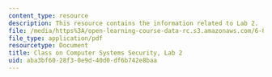 ```yaml
---
content_type: resource
description: This resource contains the information related to Lab 2.
file: /media/https%3A/open-learning-course-data-rc.s3.amazonaws.com/6-858-computer-systems-security-fall-2014/aba3bf6028f30e9d40d0df6b742e8baa_MIT6_858F14_lab2.pdf
file_type: application/pdf
resourcetype: Document
title: Class on Computer Systems Security, Lab 2
uid: aba3bf60-28f3-0e9d-40d0-df6b742e8baa
---
```

